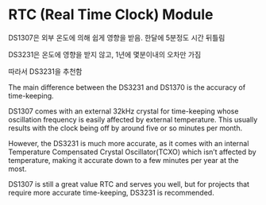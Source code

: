 # RTC (Real Time Clock) Module

DS1307은 외부 온도에 의해 쉽게 영향을 받음. 한달에 5분정도 시간 뒤틀림

DS3231은 온도에 영향을 받지 않고, 1년에 몇분이내의 오차만 가짐

따라서 DS3231을 추천함

The main difference between the DS3231 and DS1370 is the accuracy of time-keeping.

DS1307 comes with an external 32kHz crystal for time-keeping whose oscillation frequency is easily affected by external temperature. This usually results with the clock being off by around five or so minutes per month.

However, the DS3231 is much more accurate, as it comes with an internal Temperature Compensated Crystal Oscillator(TCXO) which isn’t affected by temperature, making it accurate down to a few minutes per year at the most.

DS1307 is still a great value RTC and serves you well, but for projects that require more accurate time-keeping, DS3231 is recommended.


